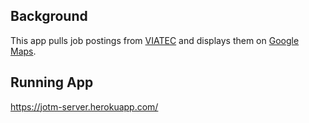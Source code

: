 ## Background
This app pulls job postings from [VIATEC](https://www.viatec.ca/jobs) and displays them on [Google Maps](https://www.google.com/maps).

## Running App
https://jotm-server.herokuapp.com/ 